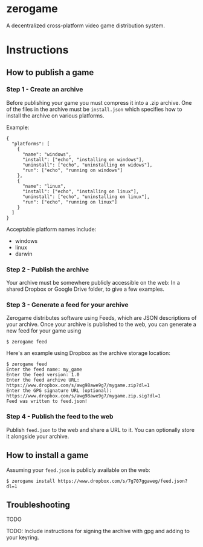 # zerogame
A decentralized cross-platform video game distribution system.

# Instructions

## How to publish a game

### Step 1 - Create an archive
Before publishing your game you must compress it into a .zip archive. One of the files in
the archive must be `install.json` which specifies how to install the archive on various
platforms.

Example:

```
{
  "platforms": [
    {
      "name": "windows",
      "install": ["echo", "installing on windows"],
      "uninstall": ["echo", "uninstalling on widows"],
      "run": ["echo", "running on windows"]
    },
    {  
      "name": "linux",
      "install": ["echo", "installing on linux"],
      "uninstall": ["echo", "uninstalling on linux"],
      "run": ["echo", "running on linux"]
    }
  ]
}
```
Acceptable platform names include:

* windows
* linux
* darwin

### Step 2 - Publish the archive

Your archive must be somewhere publicly accessible on the web: In a shared Dropbox or
Google Drive folder, to give a few examples.

### Step 3 - Generate a feed for your archive

Zerogame distributes software using Feeds, which are JSON descriptions of your archive.
Once your archive is published to the web, you can generate a new feed for your game
using

```
$ zerogame feed
```

Here's an example using Dropbox as the archive storage location:

```
$ zerogame feed
Enter the feed name: my_game
Enter the feed version: 1.0
Enter the feed archive URL: https://www.dropbox.com/s/awg98awe9g7/mygame.zip?dl=1        
Enter the GPG signature URL (optional): https://www.dropbox.com/s/awg98awe9g7/mygame.zip.sig?dl=1
Feed was written to feed.json!
```

### Step 4 - Publish the feed to the web

Publish `feed.json` to the web and share a URL to it. You can optionally store it
alongside your archive.

## How to install a game

Assuming your `feed.json` is publicly available on the web:

```
$ zerogame install https://www.dropbox.com/s/7g707ggaweg/feed.json?dl=1
```

## Troubleshooting

TODO

TODO: Include instructions for signing the archive with gpg and adding to your keyring.